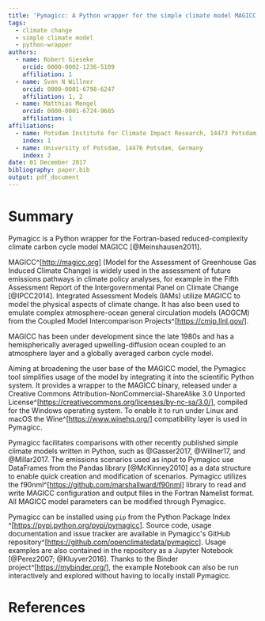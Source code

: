 ```yaml
---
title: 'Pymagicc: A Python wrapper for the simple climate model MAGICC'
tags:
  - climate change
  - simple climate model
  - python-wrapper
authors:
  - name: Robert Gieseke
    orcid: 0000-0002-1236-5109
    affiliation: 1
  - name: Sven N Willner
    orcid: 0000-0001-6798-6247
    affiliation: 1, 2
  - name: Matthias Mengel
    orcid: 0000-0001-6724-9685
    affiliation: 1
affiliations:
  - name: Potsdam Institute for Climate Impact Research, 14473 Potsdam, Germany
    index: 1
  - name: University of Potsdam, 14476 Potsdam, Germany
    index: 2
date: 01 December 2017
bibliography: paper.bib
output: pdf_document
---
```


# Summary

Pymagicc is a Python wrapper for the Fortran-based reduced-complexity
climate carbon cycle model MAGICC [@Meinshausen2011].

MAGICC^[http://magicc.org] (Model for the Assessment of Greenhouse Gas Induced Climate Change)
is widely used in the assessment of future emissions pathways in climate policy analyses,
for example in the Fifth Assessment Report of the
Intergovernmental Panel on Climate Change [@IPCC2014]. Integrated Assessment Models (IAMs) utilize
MAGICC to model the physical aspects of climate change.
It has also been used to emulate complex
atmosphere-ocean general circulation models (AOGCM) from the Coupled
Model Intercomparison Projects^[https://cmip.llnl.gov/].

MAGICC has
been under development since the late 1980s and has a hemispherically averaged upwelling-diffusion ocean coupled to an atmosphere layer and a globally averaged carbon cycle model.

Aiming at broadening the user base of the MAGICC model, the Pymagicc tool simplifies usage of the model by integrating it into the scientific Python system.
It provides a wrapper to the MAGICC binary, released under a
Creative Commons Attribution-NonCommercial-ShareAlike 3.0 Unported
License^[https://creativecommons.org/licenses/by-nc-sa/3.0/], compiled
for the Windows operating system. To enable it to run under Linux and macOS the
Wine^[https://www.winehq.org/] compatibility layer is used in Pymagicc.

Pymagicc facilitates comparisons with other recently
published simple climate models written in Python, such as
@Gasser2017, @Willner17, and @Millar2017.
The emissions scenarios used as input to Pymagicc
use DataFrames from the Pandas library [@McKinney2010] as a data structure to enable
quick creation and modification of scenarios.
Pymagicc utilizes the f90nml^[https://github.com/marshallward/f90nml] library to read and write MAGICC configuration and output files in the Fortran Namelist format.
All MAGICC model parameters can be modified through Pymagicc.

Pymagicc can be installed using `pip` from the Python Package Index ^[<https://pypi.python.org/pypi/pymagicc>].
Source code, usage documentation and issue tracker are available in Pymagicc's GitHub
repository^[<https://github.com/openclimatedata/pymagicc>].
Usage examples are also contained in the repository as a Jupyter Notebook [@Perez2007; @Kluyver2016]. Thanks to the Binder project^[<https://mybinder.org/>], the example
Notebook can also be run interactively and explored without having to locally install Pymagicc.

# References
